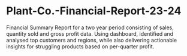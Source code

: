 # Plant-Co.-Financial-Report-23-24

Financial Summary Report for a two year period consisting of sales, quantity sold and gross profit data. Using dashboard, identified and analysed top customers and regions, while also delivering actionable insights for struggling products based on per-quarter profit.

